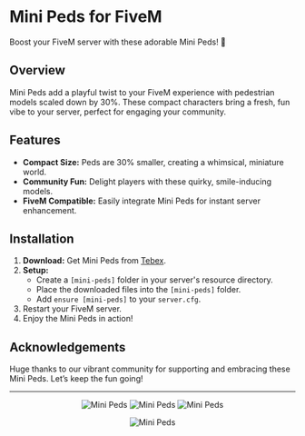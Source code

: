 # Mini Peds for FiveM

Boost your FiveM server with these adorable Mini Peds! 🎉

## Overview

Mini Peds add a playful twist to your FiveM experience with pedestrian models scaled down by 30%. These compact characters bring a fresh, fun vibe to your server, perfect for engaging your community.

## Features

- **Compact Size:** Peds are 30% smaller, creating a whimsical, miniature world.
- **Community Fun:** Delight players with these quirky, smile-inducing models.
- **FiveM Compatible:** Easily integrate Mini Peds for instant server enhancement.

## Installation

1. **Download:** Get Mini Peds from [Tebex](https://ipl-mini-peds.tebex.io/).
2. **Setup:**
   - Create a `[mini-peds]` folder in your server's resource directory.
   - Place the downloaded files into the `[mini-peds]` folder.
   - Add `ensure [mini-peds]` to your `server.cfg`.
3. Restart your FiveM server.
4. Enjoy the Mini Peds in action!

## Acknowledgements

Huge thanks to our vibrant community for supporting and embracing these Mini Peds. Let’s keep the fun going!

---

<p align="center">
  <img src="https://dunb17ur4ymx4.cloudfront.net/packages/images/a8bc903919d8127660a0fcdca7ceb77369552e7e.png" alt="Mini Peds">
  <img src="https://dunb17ur4ymx4.cloudfront.net/packages/images/1727d35c48ff38b9108372897548f6ee5581bd34.png" alt="Mini Peds">
  <img src="https://i.imgur.com/qgVVKAN.png" alt="Mini Peds">
</p>

<p align="center">
  <img src="https://i.imgur.com/UwarYQf.jpeg" alt="Mini Peds">
</p>

